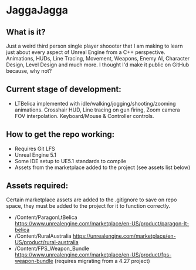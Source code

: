 # JaggaJagga
 
## What is it?
Just a weird third person single player shoooter that I am making to learn just about every aspect of Unreal Engine from a C++ perspective. Animations, HUDs, Line Tracing, Movement, Weapons, Enemy AI, Character Design, Level Design and much more. I thought I'd make it public on GitHub because, why not?

## Current stage of development:
- LTBelica implemented with idle/walking/jogging/shooting/zooming animations. Crosshair HUD, Line tracing on gun firing, Zoom camera FOV interpolation. Keyboard/Mouse & Controller controls.

## How to get the repo working:
- Requires Git LFS
- Unreal Engine 5.1
- Some IDE setup to UE5.1 standards to compile
- Assets from the marketplace added to the project (see assets list below)

## Assets required:
Certain marketplace assets are added to the .gitignore to save on repo space, they must be added to the project for it to function correctly.
- /Content/ParagonLtBelica https://www.unrealengine.com/marketplace/en-US/product/paragon-lt-belica
- /Content/RuralAustralia https://unrealengine.com/marketplace/en-US/product/rural-australia
- /Content/FPS_Weapon_Bundle https://www.unrealengine.com/marketplace/en-US/product/fps-weapon-bundle (requires migrating from a 4.27 project)
